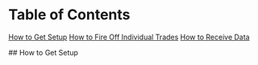 # Table of Contents
[How to Get Setup](#setup)
[How to Fire Off Individual Trades](#firetrades)
[How to Receive Data](#receivedata)

<a name="setup"/>
## How to Get Setup
